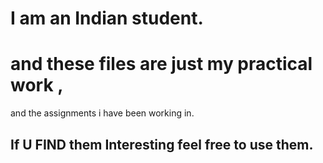 # I am an Indian student.
# and these files are just my practical work ,
and the assignments i have been working in.
## If U FIND them Interesting feel free to use them. ##
